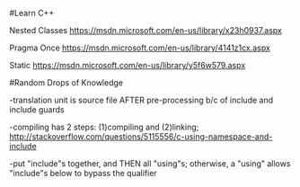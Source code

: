 #Learn C++

Nested Classes  https://msdn.microsoft.com/en-us/library/x23h0937.aspx

Pragma Once			https://msdn.microsoft.com/en-us/library/4141z1cx.aspx

Static					https://msdn.microsoft.com/en-us/library/y5f6w579.aspx



#Random Drops of Knowledge

-translation unit is source file AFTER pre-processing b/c of include and include guards 

-compiling has 2 steps: (1)compiling and (2)linking;  http://stackoverflow.com/questions/5115556/c-using-namespace-and-include

-put "include"s together, and THEN all "using"s; otherwise, a "using" allows "include"s below to bypass the qualifier 
